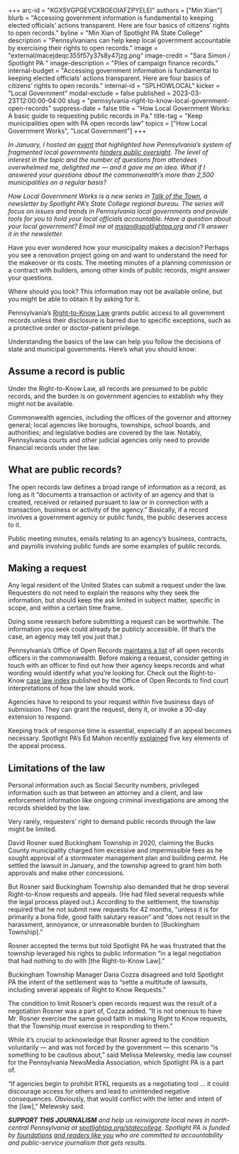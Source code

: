 +++
arc-id = "KGX5VGPGEVCXBGEOIAFZPYELEI"
authors = ["Min Xian"]
blurb = "Accessing government information is fundamental to keeping elected officials’ actions transparent. Here are four basics of citizens’ rights to open records."
byline = "Min Xian of Spotlight PA State College"
description = "Pennsylvanians can help keep local government accountable by exercising their rights to open records."
image = "external/macejdeqc355f57y37s8y47jzg.png"
image-credit = "Sara Simon / Spotlight PA "
image-description = "Piles of campaign finance records."
internal-budget = "Accessing government information is fundamental to keeping elected officials’ actions transparent. Here are four basics of citizens’ rights to open records."
internal-id = "SPLHOWLOCAL"
kicker = "Local Government"
modal-exclude = false
published = 2023-03-23T12:00:00-04:00
slug = "pennsylvania-right-to-know-local-government-open-records"
suppress-date = false
title = "How Local Government Works: A basic guide to requesting public records in Pa."
title-tag = "Keep municipalities open with PA open records law"
topics = ["How Local Government Works", "Local Government"]
+++

<i>In January, I hosted an </i><a href="https://www.spotlightpa.org/news/2023/01/tioga-tamir-rice-pennsylvania-local-accountability-event/"><i>event</i></a><i> that highlighted how Pennsylvania’s system of fragmented local governments </i><a href="https://www.spotlightpa.org/statecollege/2023/02/local-government-accountability-transparency-pennsylvania/"><i>hinders public oversight</i></a><i>. The level of interest in the topic and the number of questions from attendees overwhelmed me, delighted me — and it gave me an idea. What if I answered your questions about the commonwealth’s more than 2,500 municipalities on a regular basis?</i>

<i>How Local Government Works is a new series in </i><a href="https://www.spotlightpa.org/newsletters/talkofthetown"><i>Talk of the Town</i></a><i>, a newsletter by Spotlight PA’s State College regional bureau. The series will focus on issues and trends in Pennsylvania local governments and provide tools for you to hold your local officials accountable. Have a question about your local government? Email me at </i><a href="mailto:mxian@spotlightpa.org"><i>mxian@spotlightpa.org</i></a><i> and I’ll answer it in the newsletter.</i>

Have you ever wondered how your municipality makes a decision? Perhaps you see a renovation project going on and want to understand the need for the makeover or its costs. The meeting minutes of a planning commission or a contract with builders, among other kinds of public records, might answer your questions.

Where should you look? This information may not be available online, but you might be able to obtain it by asking for it.

Pennsylvania’s <a href="https://www.openrecords.pa.gov/Documents/RTKL/PA_Right-To-Know_Law.pdf?pdft=20220418">Right-to-Know Law</a> grants public access to all government records unless their disclosure is barred due to specific exceptions, such as a protective order or doctor-patient privilege.

Understanding the basics of the law can help you follow the decisions of state and municipal governments. Here’s what you should know:

## Assume a record is public

Under the Right-to-Know Law, all records are presumed to be public records, and the burden is on government agencies to establish why they might not be available.

Commonwealth agencies, including the offices of the governor and attorney general; local agencies like boroughs, townships, school boards, and authorities; and legislative bodies are covered by the law. Notably, Pennsylvania courts and other judicial agencies only need to provide financial records under the law.

<script src="https://www.spotlightpa.org/embed.js" async></script><div data-spl-embed-version="1" data-spl-src="https://www.spotlightpa.org/embeds/newsletter/?cta=Sign%20up%20for%20our%20new%20regional%20newsletter%2C%20%3Cb%3ETalk%20of%20the%20Town%3C%2Fb%3E%2C%20and%20get%20all%20the%20news%20and%20notes%20from%20State%20College%20and%20north-central%20PA.&button=Sign%20Up%20Now&preselect=state_college&eyebrow=DON'T%20MISS%20A%20BEAT"></div>

## What are public records?

The open records law defines a broad range of information as a record, as long as it “documents a transaction or activity of an agency and that is created, received or retained pursuant to law or in connection with a transaction, business or activity of the agency.” Basically, if a record involves a government agency or public funds, the public deserves access to it.

Public meeting minutes, emails relating to an agency’s business, contracts, and payrolls involving public funds are some examples of public records.

## Making a request

Any legal resident of the United States can submit a request under the law. Requesters do not need to explain the reasons why they seek the information, but should keep the ask limited in subject matter, specific in scope, and within a certain time frame.

Doing some research before submitting a request can be worthwhile. The information you seek could already be publicly accessible. (If that’s the case, an agency may tell you just that.)

Pennsylvania’s Office of Open Records <a href="https://www.openrecords.pa.gov/RTKL/AOROSearch.cfm">maintains a list</a> of all open records officers in the commonwealth. Before making a request, consider getting in touch with an officer to find out how their agency keeps records and what wording would identify what you’re looking for. Check out the Right-to-Know <a href="https://www.openrecords.pa.gov/Documents/RTKL/RTKL_Case_Index.pdf">case law index</a> published by the Office of Open Records to find court interpretations of how the law should work.

Agencies have to respond to your request within five business days of submission. They can grant the request, deny it, or invoke a 30-day extension to respond.

Keeping track of response time is essential, especially if an appeal becomes necessary. Spotlight PA’s Ed Mahon recently <a href="https://www.spotlightpa.org/news/2023/03/pa-sunshine-week-appeal-records-denial/">explained</a> five key elements of the appeal process.

<script src="https://www.spotlightpa.org/embed.js" async></script><div data-spl-embed-version="1" data-spl-src="https://www.spotlightpa.org/embeds/cta/?eyebrow=Support%20Spotlight%20PA%20in%20State%20College&url=https%3A%2F%2Fspotlightpa.fundjournalism.org%2Fstatecollege%3Forg_id%3Dspotlightpa%26theme%3Dcentrecounty%26campaign%3D701Dn000000YgqDIAS&body=Support%20Spotlight%20PA's%20journalism%20in%20State%20College%20%26%20north-central%20Pa.%20and%20%3Cb%3E%20all%20gifts%20will%20be%20DOUBLED%20until%20March%2025%3C%2Fb%3E%20thanks%20to%20a%20generous%20matching%20gift%20from%20The%20Benter%20Foundation%20in%20Pittsburgh.&cta=Click%20to%20Contribute"></div>

## Limitations of the law

Personal information such as Social Security numbers, privileged information such as that between an attorney and a client, and law enforcement information like ongoing criminal investigations are among the records shielded by the law.

Very rarely, requesters’ right to demand public records through the law might be limited.

David Rosner sued Buckingham Township in 2020, claiming the Bucks County municipality charged him excessive and impermissible fees as he sought approval of a stormwater management plan and building permit. He settled the lawsuit in January, and the township agreed to grant him both approvals and make other concessions.

But Rosner said Buckingham Township also demanded that he drop several Right-to-Know requests and appeals. (He had filed several requests while the legal process played out.) According to the settlement, the township required that he not submit new requests for 42 months, “unless it is for primarily a bona fide, good faith salutary reason” and “does not result in the harassment, annoyance, or unreasonable burden to [Buckingham Township].”

Rosner accepted the terms but told Spotlight PA he was frustrated that the township leveraged his rights to public information “in a legal negotiation that had nothing to do with [the Right-to-Know Law].”

Buckingham Township Manager Dana Cozza disagreed and told Spotlight PA the intent of the settlement was to “settle a multitude of lawsuits, including several appeals of Right to Know Requests.”

The condition to limit Rosner’s open records request was the result of a negotiation Rosner was a part of, Cozza added. “It is not onerous to have Mr. Rosner exercise the same good faith in making Right to Know requests, that the Township must exercise in responding to them.”

While it’s crucial to acknowledge that Rosner agreed to the condition voluntarily — and was not forced by the government — this scenario “is something to be cautious about,” said Melissa Melewsky, media law counsel for the Pennsylvania NewsMedia Association, which Spotlight PA is a part of.

“If agencies begin to prohibit RTKL requests as a negotiating tool … it could discourage access for others and lead to unintended negative consequences. Obviously, that would conflict with the letter and intent of the [law],” Melewsky said.

<i><b>SUPPORT THIS JOURNALISM</b></i><i> and help us reinvigorate local news in north-central Pennsylvania at </i><a href="/donate?campaign=701Dn000000Ygq1IAC&utm_source=www.spotlightpa.org&utm_medium=statecollege:section&utm_campaign=statecollege:main"><i>spotlightpa.org/statecollege</i></a><i>. Spotlight PA is funded by </i><a href="https://www.spotlightpa.org/support"><i>foundations</i></a><i> </i><a href="https://www.spotlightpa.org/support"><i>and readers like you</i></a><i> who are committed to accountability and public-service journalism that gets results.</i>
